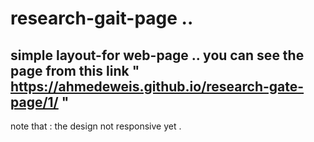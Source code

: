 # research-gait-page ..
simple layout-for web-page ..
you can see the page from this link " https://ahmedeweis.github.io/research-gate-page/1/ "
-----------------------------------------
note that : the design not responsive yet .
